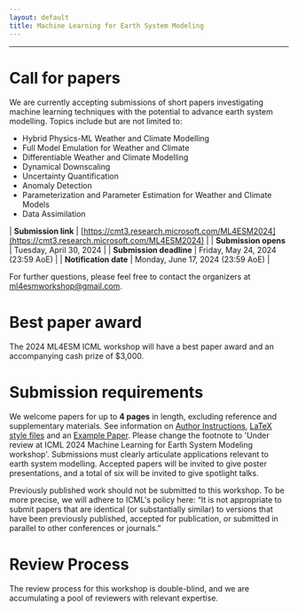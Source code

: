 ```yaml
---
layout: default
title: Machine Learning for Earth System Modeling
---
```

---


# Call for papers

We are currently accepting submissions of short papers investigating machine learning techniques with the potential to advance earth system modelling. Topics include but are not limited to:

- Hybrid Physics-ML Weather and Climate Modelling
- Full Model Emulation for Weather and Climate
- Differentiable Weather and Climate Modelling
- Dynamical Downscaling
- Uncertainty Quantification
- Anomaly Detection
- Parameterization and Parameter Estimation for Weather and Climate Models
- Data Assimilation

| **Submission link** | [https://cmt3.research.microsoft.com/ML4ESM2024](https://cmt3.research.microsoft.com/ML4ESM2024) |
| **Submission opens** | Tuesday, April 30, 2024 |
| **Submission deadline** | Friday, May 24, 2024 (23:59 AoE) |
| **Notification date** | Monday, June 17, 2024 (23:59 AoE) |

For further questions, please feel free to contact the organizers at ml4esmworkshop@gmail.com.

# Best paper award

The 2024 ML4ESM ICML workshop will have a best paper award and an accompanying cash prize of $3,000.

# Submission requirements

We welcome papers for up to **4 pages** in length, excluding reference and supplementary materials. See information on [Author Instructions](https://icml.cc/Conferences/2024/AuthorInstructions), [LaTeX style files](https://media.icml.cc/Conferences/ICML2024/Styles/icml2024.zip) and an [Example Paper](https://media.icml.cc/Conferences/ICML2023/Styles/example_paper.pdf). Please change the footnote to 'Under review at ICML 2024 Machine Learning for Earth System Modeling workshop'. Submissions must clearly articulate applications relevant to earth system modelling. Accepted papers will be invited to give poster presentations, and a total of six will be invited to give spotlight talks.

Previously published work should not be submitted to this workshop. To be more precise, we will adhere to ICML's policy here: “It is not appropriate to submit papers that are identical (or substantially similar) to versions that have been previously published, accepted for publication, or submitted in parallel to other conferences or journals.”

# Review Process

The review process for this workshop is double-blind, and we are accumulating a pool of reviewers with relevant expertise. 

